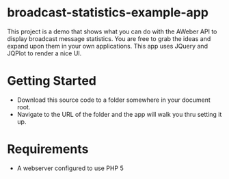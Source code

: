broadcast-statistics-example-app
================================

This project is a demo that shows what you can do with the AWeber API
to display broadcast message statistics.  You are free to grab the ideas
and expand upon them in your own applications.  This app uses JQuery
and JQPlot to render a nice UI.

Getting Started
===============
 * Download this source code to a folder somewhere in your document root.
 * Navigate to the URL of the folder and the app will walk you thru setting it up.

Requirements
============
 * A webserver configured to use PHP 5
